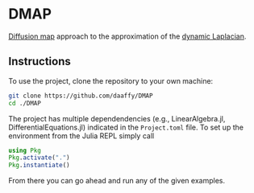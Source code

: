 # DMAP

<!-- [![Build Status](https://github.com/daaffy/DMAP.jl/actions/workflows/CI.yml/badge.svg?branch=main)](https://github.com/daaffy/DMAP.jl/actions/workflows/CI.yml?query=branch%3Amain)
[![Coverage](https://codecov.io/gh/daaffy/DMAP.jl/branch/main/graph/badge.svg)](https://codecov.io/gh/daaffy/DMAP.jl) -->

[Diffusion map](https://www.sciencedirect.com/science/article/pii/S1063520306000546) approach to the approximation of the [dynamic Laplacian](https://arxiv.org/abs/1411.7186).

## Instructions
To use the project, clone the repository to your own machine:
```bash
git clone https://github.com/daaffy/DMAP
cd ./DMAP
```
The project has multiple dependendencies (e.g., LinearAlgebra.jl, DifferentialEquations.jl) indicated in the `Project.toml` file. To set up the environment from the Julia REPL simply call
```julia
using Pkg
Pkg.activate(".")
Pkg.instantiate()
```
From there you can go ahead and run any of the given examples.